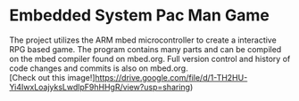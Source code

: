 # Embedded System Pac Man Game
The project utilizes the ARM mbed microcontroller to create a interactive RPG based game.
The program contains many parts and can be compiled on the mbed compiler found on mbed.org. Full version control and history of code changes and commits is also on mbed.org.  
[Check out this image!]https://drive.google.com/file/d/1-TH2HU-Yi4IwxLoajyksLwdlpF9hHHgR/view?usp=sharing)
